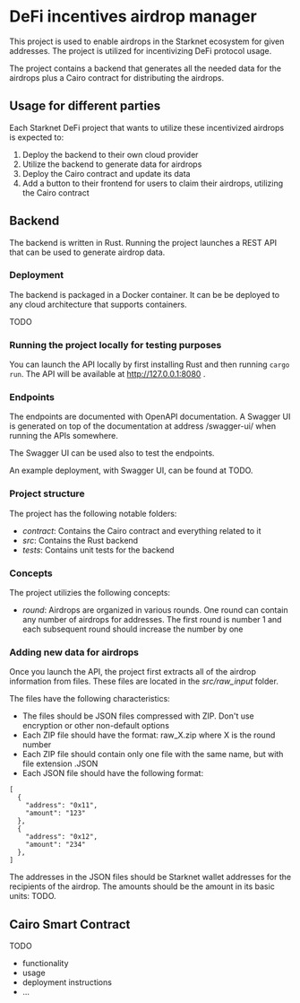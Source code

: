 # DeFi incentives airdrop manager

This project is used to enable airdrops in the Starknet ecosystem for given addresses. The project is utilized for incentivizing DeFi protocol usage.

The project contains a backend that generates all the needed data for the airdrops plus a Cairo contract for distributing the airdrops.

## Usage for different parties

Each Starknet DeFi project that wants to utilize these incentivized airdrops is expected to:

1. Deploy the backend to their own cloud provider
1. Utilize the backend to generate data for airdrops
1. Deploy the Cairo contract and update its data
1. Add a button to their frontend for users to claim their airdrops, utilizing the Cairo contract

## Backend

The backend is written in Rust. Running the project launches a REST API that can be used to generate airdrop data.

### Deployment

The backend is packaged in a Docker container. It can be be deployed to any cloud architecture that supports containers.

TODO

### Running the project locally for testing purposes

You can launch the API locally by first installing Rust and then running `cargo run`. The API will be available at http://127.0.0.1:8080 .

### Endpoints

The endpoints are documented with OpenAPI documentation. A Swagger UI is generated on top of the documentation at address /swagger-ui/ when running the APIs somewhere.

The Swagger UI can be used also to test the endpoints.

An example deployment, with Swagger UI, can be found at TODO.

### Project structure

The project has the following notable folders:

- _contract_: Contains the Cairo contract and everything related to it
- _src_: Contains the Rust backend
- _tests_: Contains unit tests for the backend

### Concepts

The project utilizies the following concepts:

- _round_: Airdrops are organized in various rounds. One round can contain any number of airdrops for addresses. The first round is number 1 and each subsequent round should increase the number by one

### Adding new data for airdrops

Once you launch the API, the project first extracts all of the airdrop information from files. These files are located in the _src/raw_input_ folder.

The files have the following characteristics:

- The files should be JSON files compressed with ZIP. Don't use encryption or other non-default options
- Each ZIP file should have the format: raw_X.zip where X is the round number
- Each ZIP file should contain only one file with the same name, but with file extension .JSON
- Each JSON file should have the following format:

```
[
  {
    "address": "0x11",
    "amount": "123"
  },
  {
    "address": "0x12",
    "amount": "234"
  },
]

```

The addresses in the JSON files should be Starknet wallet addresses for the recipients of the airdrop. The amounts should be the amount in its basic units: TODO.

## Cairo Smart Contract

TODO

- functionality
- usage
- deployment instructions
- ...
